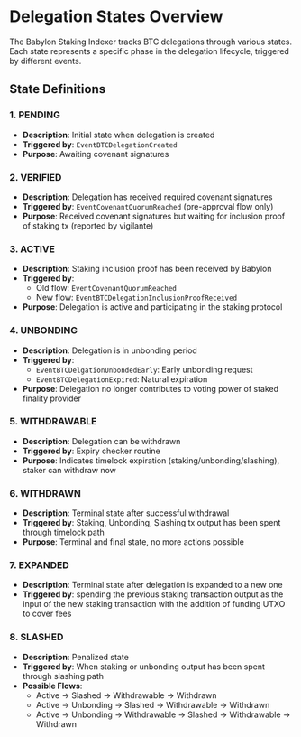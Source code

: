 # Delegation States Overview

The Babylon Staking Indexer tracks BTC delegations through various states. Each state represents a specific phase in the delegation lifecycle, triggered by different events.

## State Definitions

### 1. PENDING
- **Description**: Initial state when delegation is created
- **Triggered by**: `EventBTCDelegationCreated`
- **Purpose**: Awaiting covenant signatures

### 2. VERIFIED
- **Description**: Delegation has received required covenant signatures
- **Triggered by**: `EventCovenantQuorumReached` (pre-approval flow only)
- **Purpose**: Received covenant signatures but waiting for inclusion proof of staking tx (reported by vigilante)

### 3. ACTIVE
- **Description**: Staking inclusion proof has been received by Babylon
- **Triggered by**: 
  - Old flow: `EventCovenantQuorumReached`
  - New flow: `EventBTCDelegationInclusionProofReceived`
- **Purpose**: Delegation is active and participating in the staking protocol

### 4. UNBONDING
- **Description**: Delegation is in unbonding period
- **Triggered by**:
  - `EventBTCDelgationUnbondedEarly`: Early unbonding request
  - `EventBTCDelegationExpired`: Natural expiration
- **Purpose**: Delegation no longer contributes to voting power of staked finality provider

### 5. WITHDRAWABLE
- **Description**: Delegation can be withdrawn
- **Triggered by**: Expiry checker routine
- **Purpose**: Indicates timelock expiration (staking/unbonding/slashing), staker can withdraw now

### 6. WITHDRAWN
- **Description**: Terminal state after successful withdrawal
- **Triggered by**: Staking, Unbonding, Slashing tx output has been spent through timelock path
- **Purpose**: Terminal and final state, no more actions possible

### 7. EXPANDED
- **Description**: Terminal state after delegation is expanded to a new one
- **Triggered by**: spending the previous staking transaction output as the input of the new staking transaction
with the addition of funding UTXO to cover fees

### 8. SLASHED
- **Description**: Penalized state
- **Triggered by**: When staking or unbonding output has been spent through slashing path
- **Possible Flows**:
  - Active → Slashed → Withdrawable → Withdrawn
  - Active → Unbonding → Slashed → Withdrawable → Withdrawn
  - Active → Unbonding → Withdrawable → Slashed → Withdrawable → Withdrawn